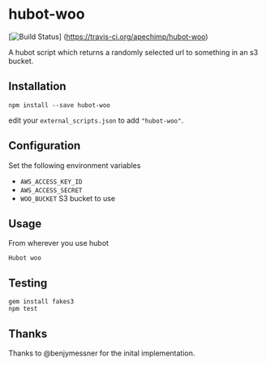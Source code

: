 hubot-woo
=========
[![Build Status](https://travis-ci.org/apechimp/hubot-woo.png?branch=master)]
(https://travis-ci.org/apechimp/hubot-woo)

A hubot script which returns a randomly selected url to something in an s3
bucket.

Installation
------------
```
npm install --save hubot-woo
```
edit your ``external_scripts.json`` to add ``"hubot-woo"``.

Configuration
-------------
Set the following environment variables
  * `AWS_ACCESS_KEY_ID`
  * `AWS_ACCESS_SECRET`
  * `WOO_BUCKET` S3 bucket to use

Usage
-----
From wherever you use hubot

```
Hubot woo
```

Testing
-------
```
gem install fakes3
npm test
```

Thanks
-------
Thanks to @benjymessner for the inital implementation.
